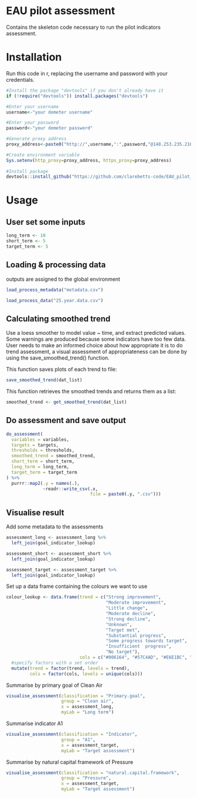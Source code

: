 # EAU pilot assessment
Contains the skeleton code necessary to run the pilot indicators assessment.

# Installation

Run this code in r, replacing the username and password with your credentials.


```r
#Install the package "devtools" if you don't already have it
if (!require("devtools")) install.packages("devtools")

#Enter your username
username<-"your demeter username"

#Enter your password
password<-"your demeter password"

#Generate proxy address
proxy_address<-paste0("http://",username,":",password,"@148.253.235.216:80")

#Create environment variable
Sys.setenv(http_proxy=proxy_address, https_proxy=proxy_address)
  
#Install package
devtools::install_github("https://github.com/clarebetts-code/EAU_pilot_assessment")
```

# Usage

## User set some inputs

```r
long_term <- 10
short_term <- 5
target_term <- 5 
```

## Loading & processing data
outputs are assigned to the global environment

```r
load_process_metadata("metadata.csv") 

load_process_data("25.year.data.csv") 
```

## Calculating smoothed trend
Use a loess smoother to model value ~ time, and extract predicted values. Some warnings are produced 
because some indicators have too few data.
User needs to make an informed choice about how appropriate it is to do trend assessment, a visual 
assessment of appropriateness can be done by using the save_smoothed_trend() function.

This function saves plots of each trend to file:
```r
save_smoothed_trend(dat_list)
```
This function retrieves the smoothed trends and returns them as a list:
```r
smoothed_trend <- get_smoothed_trend(dat_list)
```

## Do assessment and save output
```r
do_assessment(
  variables = variables,
  targets = targets,
  thresholds = thresholds,
  smoothed_trend = smoothed_trend,
  short_term = short_term,
  long_term = long_term,
  target_term = target_term
) %>%
  purrr::map2(.y = names(.),
              ~readr::write_csv(.x, 
                                file = paste0(.y, ".csv")))
```

## Visualise result

Add some metadata to the assessments

```r
assessment_long <- assessment_long %>%
  left_join(goal_indicator_lookup)

assessment_short <- assessment_short %>%
  left_join(goal_indicator_lookup)

assessment_target <- assessment_target %>%
  left_join(goal_indicator_lookup)

```

Set up a data frame containing the colours we want to use

```r
colour_lookup <- data.frame(trend = c("Strong improvement",
                                      "Moderate improvement",
                                      "Little change",
                                      "Moderate decline", 
                                      "Strong decline",
                                      "Unknown",
                                      "Target met",
                                      "Substantial progress",
                                      "Some progress towards target",
                                      "Insufficient  progress",
                                      "No target"),
                            cols = c("#006164", "#57C4AD", "#E6E1BC", "#EDA247", "#DB4325", "grey","#006164", "#006164", "#57C4AD",  "#DB4325", "grey")) %>%
  #specify factors with a set order
  mutate(trend = factor(trend, levels = trend),
         cols = factor(cols, levels = unique(cols)))
```

Summarise by primary goal of Clean Air
```r
visualise_assessment(classification = "Primary.goal", 
                     group = "Clean air",
                     x = assessment_long,
                     myLab = "Long term")
```

Summarise indicator A1
```r
visualise_assessment(classification = "Indicator", 
                     group = "A1",
                     x = assessment_target,
                     myLab = "Target assessment")
```

Summarise by natural capital framework of Pressure
```r
visualise_assessment(classification = "natural.capital.framework", 
                     group = "Pressure",
                     x = assessment_target,
                     myLab = "Target assessment")
```
